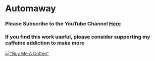 # Automaway

### Please Subscribe to the YouTube Channel [Here](https://www.youtube.com/channel/UC_F4LDJ3etAC0ZIwaHSrTdg?sub_confirmation=1)

### If you find this work useful, please consider supporting my caffeine addiction to make more

[!["Buy Me A Coffee"](https://www.buymeacoffee.com/assets/img/custom_images/orange_img.png)](https://buymeacoffee.com/automaway)
